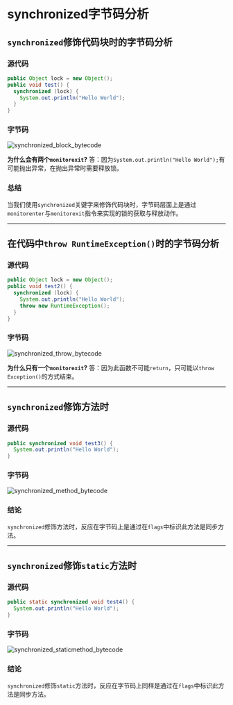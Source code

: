 # synchronized字节码分析
## `synchronized`修饰代码块时的字节码分析
### 源代码
```java
public Object lock = new Object();
public void test() {
  synchronized (lock) {
    System.out.println("Hello World");
  }
}
```

### 字节码
![synchronized_block_bytecode](/assets/synchronized_block_bytecode.jpg)

**为什么会有两个`monitorexit`?**
答：因为`System.out.println("Hello World");`有可能抛出异常，在抛出异常时需要释放锁。

### 总结
当我们使用`synchronized`关键字来修饰代码块时，字节码层面上是通过`monitorenter`与`monitorexit`指令来实现的锁的获取与释放动作。

---

## 在代码中`throw RuntimeException()`时的字节码分析
### 源代码
```java
public Object lock = new Object();
public void test2() {
  synchronized (lock) {
    System.out.println("Hello World");
    throw new RuntimeException();
  }
}
```
### 字节码
![synchronized_throw_bytecode](/assets/synchronized_throw_bytecode.png)

**为什么只有一个`monitorexit`?**
答：因为此函数不可能`return`，只可能以`throw Exception()`的方式结束。

---

## `synchronized`修饰方法时
### 源代码
```java
public synchronized void test3() {
  System.out.println("Hello World");
}
```

### 字节码
![synchronized_method_bytecode](/assets/synchronized_method_bytecode.png)

### 结论
`synchronized`修饰方法时，反应在字节码上是通过在`flags`中标识此方法是同步方法。

---

## `synchronized`修饰`static`方法时
### 源代码
```java
public static synchronized void test4() {
  System.out.println("Hello World");
}
```

### 字节码
![synchronized_staticmethod_bytecode](/assets/synchronized_staticmethod_bytecode.png)

### 结论
`synchronized`修饰`static`方法时，反应在字节码上同样是通过在`flags`中标识此方法是同步方法。

